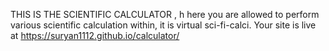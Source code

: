THIS IS THE SCIENTIFIC CALCULATOR , h
here you are allowed to perform various scientific calculation within, it is virtual sci-fi-calci.
Your site is live at https://suryan1112.github.io/calculator/
